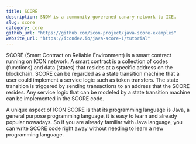 ```yaml
---
title: SCORE
description: SNOW is a community-goverened canary network to ICE.
slug: score
category: core
github_url: "https://github.com/icon-project/java-score-examples"
website_url: "https://icondev.io/java-score-1/tutorial"
---
```


SCORE (Smart Contract on Reliable Environment) is a smart contract running on ICON network. A smart contract is a collection of codes (functions) and data (states) that resides at a specific address on the blockchain. SCORE can be regarded as a state transition machine that a user could implement a service logic such as token transfers. The state transition is triggered by sending transactions to an address that the SCORE resides. Any service logic that can be modeled by a state transition machine can be implemented in the SCORE code.

A unique aspect of ICON SCORE is that its programming language is Java, a general purpose programming language, it is easy to learn and already popular nowadays. So if you are already familiar with Java language, you can write SCORE code right away without needing to learn a new programming language.